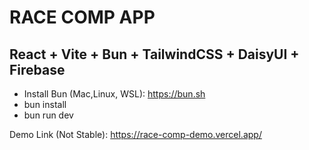 # RACE COMP   APP
## React + Vite + Bun + TailwindCSS + DaisyUI + Firebase  

- Install Bun (Mac,Linux, WSL): https://bun.sh
- bun install
- bun run dev

Demo Link (Not Stable): https://race-comp-demo.vercel.app/
